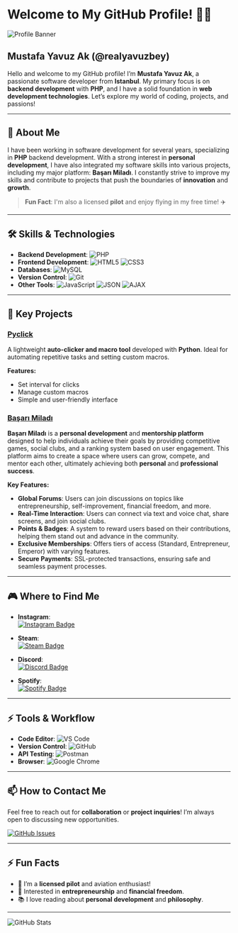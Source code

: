 # Welcome to My GitHub Profile! 👨‍💻

![Profile Banner](https://via.placeholder.com/1200x300.png?text=Mustafa+Yavuz+Ak+%40realyavuzbey)

## Mustafa Yavuz Ak (@realyavuzbey)

Hello and welcome to my GitHub profile! I’m **Mustafa Yavuz Ak**, a passionate software developer from **Istanbul**. My primary focus is on **backend development** with **PHP**, and I have a solid foundation in **web development technologies**. Let’s explore my world of coding, projects, and passions!

---

## 📜 About Me

I have been working in software development for several years, specializing in **PHP** backend development. With a strong interest in **personal development**, I have also integrated my software skills into various projects, including my major platform: **Başarı Miladı**. I constantly strive to improve my skills and contribute to projects that push the boundaries of **innovation** and **growth**.

> **Fun Fact**: I'm also a licensed **pilot** and enjoy flying in my free time! ✈️

---

## 🛠 Skills & Technologies

- **Backend Development**: ![PHP](https://img.shields.io/badge/-PHP-777BB4?logo=php&logoColor=white)  
- **Frontend Development**: ![HTML5](https://img.shields.io/badge/-HTML5-E34F26?logo=html5&logoColor=white) ![CSS3](https://img.shields.io/badge/-CSS3-1572B6?logo=css3&logoColor=white)  
- **Databases**: ![MySQL](https://img.shields.io/badge/-MySQL-4479A1?logo=mysql&logoColor=white)  
- **Version Control**: ![Git](https://img.shields.io/badge/-Git-F05032?logo=git&logoColor=white)  
- **Other Tools**: ![JavaScript](https://img.shields.io/badge/-JavaScript-F7DF1E?logo=javascript&logoColor=black) ![JSON](https://img.shields.io/badge/-JSON-000000?logo=json&logoColor=white) ![AJAX](https://img.shields.io/badge/-AJAX-00599C?logo=ajax&logoColor=white)

---

## 🚀 Key Projects

### [Pyclick](https://github.com/realyavuzbeyad/auto-clicker-macro)
A lightweight **auto-clicker and macro tool** developed with **Python**. Ideal for automating repetitive tasks and setting custom macros.

**Features:**
- Set interval for clicks
- Manage custom macros
- Simple and user-friendly interface

### [Başarı Miladı](https://github.com/realyavuzbey/basari-miladi)

**Başarı Miladı** is a **personal development** and **mentorship platform** designed to help individuals achieve their goals by providing competitive games, social clubs, and a ranking system based on user engagement. This platform aims to create a space where users can grow, compete, and mentor each other, ultimately achieving both **personal** and **professional success**.

**Key Features:**
- **Global Forums**: Users can join discussions on topics like entrepreneurship, self-improvement, financial freedom, and more.
- **Real-Time Interaction**: Users can connect via text and voice chat, share screens, and join social clubs.
- **Points & Badges**: A system to reward users based on their contributions, helping them stand out and advance in the community.
- **Exclusive Memberships**: Offers tiers of access (Standard, Entrepreneur, Emperor) with varying features.
- **Secure Payments**: SSL-protected transactions, ensuring safe and seamless payment processes.

---

## 🎮 Where to Find Me

- **Instagram**:  
  [![Instagram Badge](https://img.shields.io/badge/@realyavuzbey-E4405F?logo=instagram&logoColor=white)](https://www.instagram.com/realyavuzbey)

- **Steam**:  
  [![Steam Badge](https://img.shields.io/badge/♆%20Տ%20Λ%20Ƭ%20Ʋ%20Ʀ%20Ɲ%20♆-000000?logo=steam&logoColor=white)](https://steamcommunity.com/id/saturntheking)

- **Discord**:  
  [![Discord Badge](https://img.shields.io/badge/@hizlivedengesiz-7289DA?logo=discord&logoColor=white)](https://discordapp.com/users/hizlivedengesiz)

- **Spotify**:  
  [![Spotify Badge](https://img.shields.io/badge/Listen%20on%20Spotify-1DB954?logo=spotify&logoColor=white)](https://open.spotify.com/playlist/6x11UxMCht0JU1F9vvkrUG)

---

## ⚡ Tools & Workflow

- **Code Editor**: ![VS Code](https://img.shields.io/badge/-VS%20Code-007ACC?logo=visual-studio-code&logoColor=white)
- **Version Control**: ![GitHub](https://img.shields.io/badge/-GitHub-181717?logo=github&logoColor=white)
- **API Testing**: ![Postman](https://img.shields.io/badge/-Postman-FF6C37?logo=postman&logoColor=white)
- **Browser**: ![Google Chrome](https://img.shields.io/badge/-Google%20Chrome-4285F4?logo=google-chrome&logoColor=white)

---

## 📫 How to Contact Me

Feel free to reach out for **collaboration** or **project inquiries**! I’m always open to discussing new opportunities.

[![GitHub Issues](https://img.shields.io/badge/Create%20Issue-blue?logo=github&style=for-the-badge)](https://github.com/realyavuzbey/realyavuzbey/issues)

---

## ⚡ Fun Facts

- 🛫 I’m a **licensed pilot** and aviation enthusiast!
- 💼 Interested in **entrepreneurship** and **financial freedom**.
- 📚 I love reading about **personal development** and **philosophy**.

---

![GitHub Stats](https://github-readme-stats.vercel.app/api?username=realyavuzbey&show_icons=true&theme=tokyonight)
